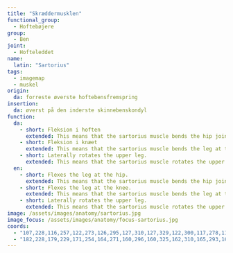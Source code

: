 ```yaml
---
title: "Skræddermusklen"
functional_group:
  - Hoftebøjere
group:
  - Ben
joint:
  - Hofteleddet
name:
  latin: "Sartorius"
tags:
  - imagemap
  - muskel
origin: 
  da: forreste øverste hoftebensfremspring
insertion: 
  da: øverst på den inderste skinnebenskondyl
function:
  da:
    - short: Fleksion i hoften
      extended: This means that the sartorius muscle bends the hip joint such that there is a decrease in the angle between the upper leg and the torso.
    - short: Fleksion i knæet
      extended: This means that the sartorius muscle bends the leg at the knee joint such that there is a decrease in the angle between the lower leg and the upper leg.
    - short: Laterally rotates the upper leg.
      extended: This means that the sartorius muscle rotates the upper leg outward around the axis of the bone (i.e. it rotates the upper leg away from the vertical midline of the body).
  en:
    - short: Flexes the leg at the hip.
      extended: This means that the sartorius muscle bends the hip joint such that there is a decrease in the angle between the upper leg and the torso.
    - short: Flexes the leg at the knee.
      extended: This means that the sartorius muscle bends the leg at the knee joint such that there is a decrease in the angle between the lower leg and the upper leg.
    - short: Laterally rotates the upper leg.
      extended: This means that the sartorius muscle rotates the upper leg outward around the axis of the bone (i.e. it rotates the upper leg away from the vertical midline of the body).
image: /assets/images/anatomy/sartorius.jpg
image_focus: /assets/images/anatomy/focus-sartorius.jpg
coords:
  - "107,228,116,257,122,273,126,295,127,310,127,329,122,300,117,278,110,253,106,237"
  - "182,228,179,229,171,254,164,271,160,296,160,325,162,310,165,293,169,277,176,252"
---
```

